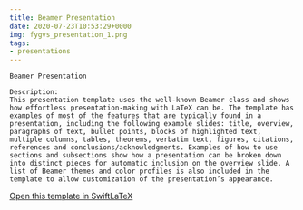 ```yaml
---
title: Beamer Presentation
date: 2020-07-23T10:53:29+0000
img: fygvs_presentation_1.png
tags:
- presentations
---
```

```
Beamer Presentation

Description:
This presentation template uses the well-known Beamer class and shows how effortless presentation-making with LaTeX can be. The template has examples of most of the features that are typically found in a presentation, including the following example slides: title, overview, paragraphs of text, bullet points, blocks of highlighted text, multiple columns, tables, theorems, verbatim text, figures, citations, references and conclusions/acknowledgments. Examples of how to use sections and subsections show how a presentation can be broken down into distinct pieces for automatic inclusion on the overview slide. A list of Beamer themes and color profiles is also included in the template to allow customization of the presentation’s appearance.
```
[Open this template in SwiftLaTeX](https://www.swiftlatex.com/project.html?import=https://swiftlatex.github.io/LaTeXBoilerPlate/zips/gjcjg_presentation_1.zip&import_name=Beamer%20Presentation)
